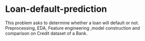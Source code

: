 # Loan-default-prediction
This problem asks to determine whether a loan will default or not.
Preprocessing, EDA, Feature engineering ,model construction and comparison on Credit dataset of a Bank.  
